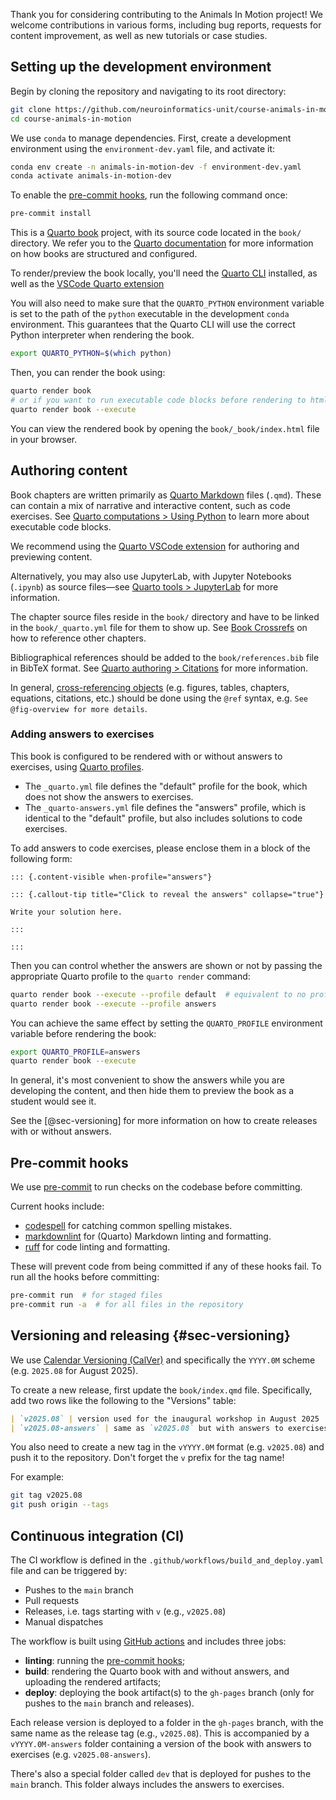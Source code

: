 Thank you for considering contributing to the Animals In Motion project!
We welcome contributions in various forms, including bug reports, requests for
content improvement, as well as new tutorials or case studies.

## Setting up the development environment

Begin by cloning the repository and navigating to its root directory:

```bash
git clone https://github.com/neuroinformatics-unit/course-animals-in-motion.git
cd course-animals-in-motion
```

We use `conda` to manage dependencies.
First, create a development environment using the `environment-dev.yaml` file, and activate it:

```bash
conda env create -n animals-in-motion-dev -f environment-dev.yaml
conda activate animals-in-motion-dev
```

To enable the [pre-commit hooks](#pre-commit-hooks), run the following command once:

```bash
pre-commit install
```

This is a [Quarto book](https://quarto.org/docs/books/index.html) project, with its source code located in the `book/` directory.
We refer you to the [Quarto documentation](https://quarto.org/docs/books/index.html) for more information on how books are structured and configured.

To render/preview the book locally, you'll need the [Quarto CLI](https://quarto.org/docs/get-started/) installed,
as well as the [VSCode Quarto extension](https://quarto.org/docs/get-started/hello/vscode.html)

You will also need to make sure that the `QUARTO_PYTHON` environment variable is set to the path of the `python` executable in the development `conda` environment.
This guarantees that the Quarto CLI will use the correct Python interpreter when rendering the book.

```bash
export QUARTO_PYTHON=$(which python)
```

Then, you can render the book using:

```bash
quarto render book
# or if you want to run executable code blocks before rendering to html
quarto render book --execute
```

You can view the rendered book by opening the `book/_book/index.html` file in your browser.

## Authoring content

Book chapters are written primarily as [Quarto Markdown](https://quarto.org/docs/authoring/markdown-basics.html) files (`.qmd`).
These can contain a mix of narrative and interactive content, such as code exercises. See [Quarto computations > Using Python](https://quarto.org/docs/computations/python.html) to learn more about executable code blocks.

We recommend using the [Quarto VSCode extension](https://marketplace.visualstudio.com/items?itemName=quarto.quarto) for authoring and previewing content.

Alternatively, you may also use JupyterLab, with Jupyter Notebooks (`.ipynb`) as source files—see [Quarto tools > JupyterLab](https://quarto.org/docs/tools/jupyter-lab.html) for more information.

The chapter source files reside in the `book/` directory and have to be linked in the `book/_quarto.yml` file for them to show up.
See [Book Crossrefs](https://quarto.org/docs/books/book-crossrefs.html) on how to reference other chapters.

Bibliographical references should be added to the `book/references.bib` file in BibTeX format.
See [Quarto authoring > Citations](https://quarto.org/docs/manuscripts/authoring/vscode.html#citations) for more information.

In general, [cross-referencing objects](https://quarto.org/docs/manuscripts/authoring/vscode.html#cross-ref) (e.g. figures, tables, chapters, equations, citations, etc.) should be done using the `@ref` syntax, e.g. `See @fig-overview for more details`.

### Adding answers to exercises

This book is configured to be rendered with or without answers to exercises,
using [Quarto profiles](https://quarto.org/docs/projects/profiles.html).

- The `_quarto.yml` file defines the "default" profile for the book, which
  does not show the answers to exercises.
- The `_quarto-answers.yml` file defines the "answers" profile, which
  is identical to the "default" profile, but also includes solutions
  to code exercises.

To add answers to code exercises, please enclose them in a block of the following form:

```{.bash}
::: {.content-visible when-profile="answers"}

::: {.callout-tip title="Click to reveal the answers" collapse="true"}

Write your solution here.

:::

:::
```

Then you can control whether the answers are shown or not by passing the appropriate Quarto profile to the `quarto render` command:

```bash
quarto render book --execute --profile default  # equivalent to no profile
quarto render book --execute --profile answers
```

You can achieve the same effect by setting the `QUARTO_PROFILE` environment variable before rendering the book:

```bash
export QUARTO_PROFILE=answers
quarto render book --execute
```

In general, it's most convenient to show the answers while you are developing the content,
and then hide them to preview the book as a student would see it.

See the [@sec-versioning] for more information on how to create releases with or without answers.

## Pre-commit hooks

We use [pre-commit](https://pre-commit.com/) to run checks on the codebase before committing.

Current hooks include:

- [codespell](https://github.com/codespell-project/codespell) for catching common spelling mistakes.
- [markdownlint](https://github.com/igorshubovych/markdownlint-cli) for (Quarto) Markdown linting and formatting.
- [ruff](https://github.com/astral-sh/ruff) for code linting and formatting.

These will prevent code from being committed if any of these hooks fail.
To run all the hooks before committing:

```sh
pre-commit run  # for staged files
pre-commit run -a  # for all files in the repository
```

## Versioning and releasing {#sec-versioning}

We use [Calendar Versioning (CalVer)](https://calver.org/) and specifically the `YYYY.0M` scheme (e.g. `2025.08` for August 2025).

To create a new release, first update the `book/index.qmd` file. Specifically, add two rows like the following to the "Versions" table:

```md
| `v2025.08` | version used for the inaugural workshop in August 2025 |
| `v2025.08-answers` | same as `v2025.08` but with answers to exercises |
```

You also need to create a new tag in the `vYYYY.0M` format (e.g. `v2025.08`)
and push it to the repository. Don't forget the `v` prefix for the tag name!

For example:

```bash
git tag v2025.08
git push origin --tags
```

## Continuous integration (CI)

The CI workflow is defined in the `.github/workflows/build_and_deploy.yaml` file and can be triggered by:

- Pushes to the `main` branch
- Pull requests
- Releases, i.e. tags starting with `v` (e.g., `v2025.08`)
- Manual dispatches

The workflow is built using [GitHub actions](https://docs.github.com/en/actions) and includes three jobs:

- **linting**: running the [pre-commit hooks](#pre-commit-hooks);
- **build**: rendering the Quarto book with and without answers, and uploading the rendered artifacts;
- **deploy**: deploying the book artifact(s) to the `gh-pages` branch (only for pushes to the `main` branch and releases).

Each release version is deployed to a folder in the `gh-pages` branch, with the same name as the release tag (e.g., `v2025.08`). This is accompanied by a `vYYYY.0M-answers` folder containing a version of the book with answers to exercises (e.g. `v2025.08-answers`).

There's also a special folder called `dev` that is deployed for pushes to the `main` branch. This folder always includes the answers to exercises.
